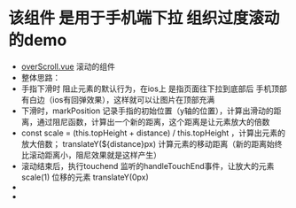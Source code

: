 # 该组件 是用于手机端下拉 组织过度滚动的demo

* [overScroll.vue](./overScroll.vue) 滚动的组件
* 整体思路： 
* 手指下滑时 阻止元素的默认行为，在ios上 是指页面往下拉到底部后 手机顶部有白边（ios有回弹效果），这样就可以让图片在顶部充满
* 下滑时，markPosition 记录手指的初始位置（y轴的位置），计算出滑动的距离，通过阻尼函数，计算出一个新的距离，这个距离是让元素放大的倍数
* const scale = (this.topHeight + distance) / this.topHeight ，计算出元素的放大倍数； translateY(${distance}px) 计算元素的移动距离（新的距离始终比滚动距离小，阻尼效果就是这样产生）
* 滚动结束后，执行touchend 监听的handleTouchEnd事件，让放大的元素scale(1)  位移的元素 translateY(0px)
*
*
